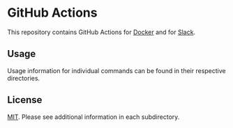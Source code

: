 # GitHub Actions

This repository contains GitHub Actions for [Docker](https://docker.com/) and for [Slack](https://slack.com).

## Usage

Usage information for individual commands can be found in their respective directories.

## License

[MIT](LICENSE). Please see additional information in each subdirectory.
